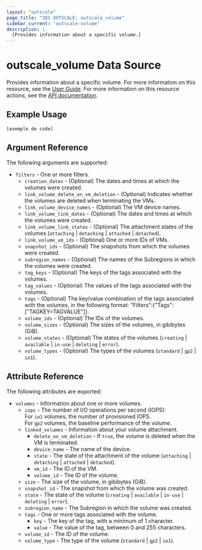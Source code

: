 ```yaml
---
layout: "outscale"
page_title: "3DS OUTSCALE: outscale_volume"
sidebar_current: "outscale-volume"
description: |-
  [Provides information about a specific volume.]
---
```


# outscale_volume Data Source

Provides information about a specific volume.
For more information on this resource, see the [User Guide](https://wiki.outscale.net/display/EN/About+Volumes).
For more information on this resource actions, see the [API documentation](https://docs-beta.outscale.com/#3ds-outscale-api-volume).

## Example Usage

```hcl
[exemple de code]
```

## Argument Reference

The following arguments are supported:

* `filters` - One or more filters.
  * `creation_dates` - (Optional) The dates and times at which the volumes were created.
  * `link_volume_delete_on_vm_deletion` - (Optional) Indicates whether the volumes are deleted when terminating the VMs.
  * `link_volume_device_names` - (Optional) The VM device names.
  * `link_volume_link_dates` - (Optional) The dates and times at which the volumes were created.
  * `link_volume_link_states` - (Optional) The attachment states of the volumes (`attaching` \| `detaching` \| `attached` \| `detached`).
  * `link_volume_vm_ids` - (Optional) One or more IDs of VMs.
  * `snapshot_ids` - (Optional) The snapshots from which the volumes were created.
  * `subregion_names` - (Optional) The names of the Subregions in which the volumes were created.
  * `tag_keys` - (Optional) The keys of the tags associated with the volumes.
  * `tag_values` - (Optional) The values of the tags associated with the volumes.
  * `tags` - (Optional) The key/value combination of the tags associated with the volumes, in the following format: "Filters":{"Tags":["TAGKEY=TAGVALUE"]}.
  * `volume_ids` - (Optional) The IDs of the volumes.
  * `volume_sizes` - (Optional) The sizes of the volumes, in gibibytes (GiB).
  * `volume_states` - (Optional) The states of the volumes (`creating` \| `available` \| `in-use` \| `deleting` \| `error`).
  * `volume_types` - (Optional) The types of the volumes (`standard` \| `gp2` \| `io1`).

## Attribute Reference

The following attributes are exported:

* `volumes` - Information about one or more volumes.
  * `iops` - The number of I/O operations per second (IOPS):  
    For `io1` volumes, the number of provisioned IOPS.  
    For `gp2` volumes, the baseline performance of the volume.
  * `linked_volumes` - Information about your volume attachment.
    * `delete_on_vm_deletion` - If `true`, the volume is deleted when the VM is terminated.
    * `device_name` - The name of the device.
    * `state` - The state of the attachment of the volume (`attaching` \| `detaching` \| `attached` \| `detached`).
    * `vm_id` - The ID of the VM.
    * `volume_id` - The ID of the volume.
  * `size` - The size of the volume, in gibibytes (GiB).
  * `snapshot_id` - The snapshot from which the volume was created.
  * `state` - The state of the volume (`creating` \| `available` \| `in-use` \| `deleting` \| `error`).
  * `subregion_name` - The Subregion in which the volume was created.
  * `tags` - One or more tags associated with the volume.
    * `key` - The key of the tag, with a minimum of 1 character.
    * `value` - The value of the tag, between 0 and 255 characters.
  * `volume_id` - The ID of the volume.
  * `volume_type` - The type of the volume (`standard` \| `gp2` \| `io1`).
